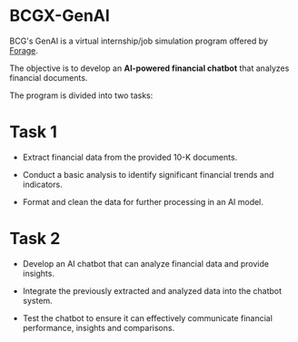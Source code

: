 # BCGX-GenAI
BCG's GenAI is a virtual internship/job simulation program offered by [Forage](theforage.com).

The objective is to develop an ****AI-powered financial chatbot**** that analyzes financial documents.

The program is divided into two tasks:

# Task 1
- Extract financial data from the provided 10-K documents.
* Conduct a basic analysis to identify significant financial trends and indicators.
+ Format and clean the data for further processing in an AI model.

# Task 2
- Develop an AI chatbot that can analyze financial data and provide insights.
* Integrate the previously extracted and analyzed data into the chatbot system.
+ Test the chatbot to ensure it can effectively communicate financial performance, insights and comparisons.
